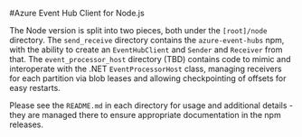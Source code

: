 #Azure Event Hub Client for Node.js  


The Node version is split into two pieces, both under the `[root]/node` directory. The `send_receive` directory contains the `azure-event-hubs` npm, with the ability to create an `EventHubClient` and `Sender` and `Receiver` from that. The `event_processor_host` directory (TBD) contains code to mimic and interoperate with the .NET `EventProcessorHost` class, managing receivers for each partition via blob leases and allowing checkpointing of offsets for easy restarts.

Please see the `README.md` in each directory for usage and additional details - they are managed there to ensure appropriate documentation in the npm releases. 
